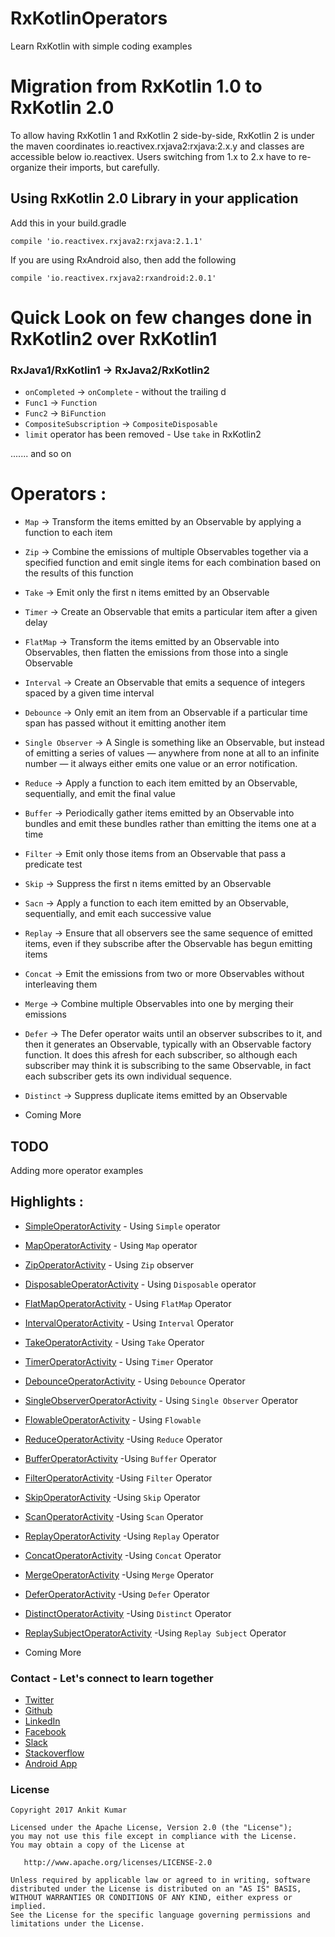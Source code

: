 # RxKotlinOperators

Learn RxKotlin with simple coding examples


# Migration from RxKotlin 1.0 to RxKotlin 2.0

To allow having RxKotlin 1 and RxKotlin 2 side-by-side, RxKotlin 2 is under the maven coordinates io.reactivex.rxjava2:rxjava:2.x.y and classes are accessible below io.reactivex.
Users switching from 1.x to 2.x have to re-organize their imports, but carefully.

## Using RxKotlin 2.0 Library in your application

Add this in your build.gradle

`compile 'io.reactivex.rxjava2:rxjava:2.1.1'`

If you are using RxAndroid also, then add the following

`compile 'io.reactivex.rxjava2:rxandroid:2.0.1'`

# Quick Look on few changes done in RxKotlin2 over RxKotlin1

### RxJava1/RxKotlin1 -> RxJava2/RxKotlin2

* `onCompleted` -> `onComplete` - without the trailing d
* `Func1` -> `Function`
* `Func2` -> `BiFunction`
* `CompositeSubscription` -> `CompositeDisposable`
* `limit` operator has been removed - Use `take` in RxKotlin2

....... and so on

# Operators :
* `Map` -> Transform the items emitted by an Observable by applying a function to each item
* `Zip` -> Combine the emissions of multiple Observables together via a specified function and emit single items for each combination based on the results of this function
* `Take` -> Emit only the first n items emitted by an Observable
* `Timer` -> Create an Observable that emits a particular item after a given delay
* `FlatMap` -> Transform the items emitted by an Observable into Observables, then flatten the emissions from those into a single Observable
* `Interval` -> Create an Observable that emits a sequence of integers spaced by a given time interval
* `Debounce` -> Only emit an item from an Observable if a particular time span has passed without it emitting another item
* `Single Observer` -> A Single is something like an Observable, but instead of emitting a series of values — anywhere from none at all to an infinite number — it always either emits one value or an error notification.
* `Reduce` -> Apply a function to each item emitted by an Observable, sequentially, and emit the final value
* `Buffer` -> Periodically gather items emitted by an Observable into bundles and emit these bundles rather than emitting the items one at a time
* `Filter` -> Emit only those items from an Observable that pass a predicate test
* `Skip` -> Suppress the first n items emitted by an Observable
* `Sacn` -> Apply a function to each item emitted by an Observable, sequentially, and emit each successive value
* `Replay` -> Ensure that all observers see the same sequence of emitted items, even if they subscribe after the Observable has begun emitting items
* `Concat` -> Emit the emissions from two or more Observables without interleaving them
* `Merge` -> Combine multiple Observables into one by merging their emissions
* `Defer` -> The Defer operator waits until an observer subscribes to it, and then it generates an Observable, typically with an Observable factory function. It does this afresh for each subscriber, so although each subscriber may think it is subscribing to the same Observable, in fact each subscriber gets its own individual sequence.
* `Distinct` -> Suppress duplicate items emitted by an Observable

* Coming More
## TODO

Adding more operator examples

## Highlights :
* [SimpleOperatorActivity](https://github.com/AnkitDroidGit/RxJava-RxKotlin-Android-Samples/blob/master/app/src/main/java/com/freeankit/rxjava2samples/ui/operators/SimpleOperatorActivity.kt) - Using `Simple` operator
* [MapOperatorActivity](https://github.com/AnkitDroidGit/RxJava-RxKotlin-Android-Samples/blob/master/app/src/main/java/com/freeankit/rxjava2samples/ui/operators/MapOperatorActivity.kt) - Using `Map` operator
* [ZipOperatorActivity](https://github.com/AnkitDroidGit/RxJava-RxKotlin-Android-Samples/blob/master/app/src/main/java/com/freeankit/rxjava2samples/ui/operators/ZipOperatorActivity.kt) - Using `Zip` observer
* [DisposableOperatorActivity](https://github.com/AnkitDroidGit/RxJava-RxKotlin-Android-Samples/blob/master/app/src/main/java/com/freeankit/rxjava2samples/ui/operators/DisposableOperatorActivity.kt) - Using `Disposable` operator
* [FlatMapOperatorActivity](https://github.com/AnkitDroidGit/RxJava-RxKotlin-Android-Samples/blob/master/app/src/main/java/com/freeankit/rxjava2samples/ui/operators/FlatMapOperatorActivity.kt) - Using `FlatMap` Operator
* [IntervalOperatorActivity](https://github.com/AnkitDroidGit/RxJava-RxKotlin-Android-Samples/blob/master/app/src/main/java/com/freeankit/rxjava2samples/ui/operators/IntervalOperatorActivity.kt) - Using `Interval` Operator
* [TakeOperatorActivity](https://github.com/AnkitDroidGit/RxJava-RxKotlin-Android-Samples/blob/master/app/src/main/java/com/freeankit/rxjava2samples/ui/operators/TakeOperatorActivity.kt) - Using `Take` Operator
* [TimerOperatorActivity](https://github.com/AnkitDroidGit/RxJava-RxKotlin-Android-Samples/blob/master/app/src/main/java/com/freeankit/rxjava2samples/ui/operators/TimerOperatorActivity.kt) - Using `Timer` Operator
* [DebounceOperatorActivity](https://github.com/AnkitDroidGit/RxJava-RxKotlin-Android-Samples/blob/master/app/src/main/java/com/freeankit/rxjava2samples/ui/operators/DebounceOperatorActivity.kt) - Using `Debounce` Operator
* [SingleObserverOperatorActivity](https://github.com/AnkitDroidGit/RxJava-RxKotlin-Android-Samples/blob/master/app/src/main/java/com/freeankit/rxjava2samples/ui/operators/SingleObserverOperatorActivity.kt) - Using `Single Observer` Operator
* [FlowableOperatorActivity](https://github.com/AnkitDroidGit/RxJava-RxKotlin-Android-Samples/blob/master/app/src/main/java/com/freeankit/rxjava2samples/ui/operators/FlowableOperatorActivity.kt) - Using `Flowable`
* [ReduceOperatorActivity](https://github.com/AnkitDroidGit/RxJava-RxKotlin-Android-Samples/blob/master/app/src/main/java/com/freeankit/rxjava2samples/ui/operators/ReduceOperatorActivity.kt) -Using `Reduce` Operator 
* [BufferOperatorActivity](https://github.com/AnkitDroidGit/RxJava-RxKotlin-Android-Samples/blob/master/app/src/main/java/com/freeankit/rxjava2samples/ui/operators/BufferOperatorActivity.kt) -Using `Buffer` Operator 
* [FilterOperatorActivity](https://github.com/AnkitDroidGit/RxJava-RxKotlin-Android-Samples/blob/master/app/src/main/java/com/freeankit/rxjava2samples/ui/operators/FilterOperatorActivity.kt) -Using `Filter` Operator 
* [SkipOperatorActivity](https://github.com/AnkitDroidGit/RxJava-RxKotlin-Android-Samples/blob/master/app/src/main/java/com/freeankit/rxjava2samples/ui/operators/SkipOperatorActivity.kt) -Using `Skip` Operator 
* [ScanOperatorActivity](https://github.com/AnkitDroidGit/RxJava-RxKotlin-Android-Samples/blob/master/app/src/main/java/com/freeankit/rxjava2samples/ui/operators/ScanOperatorActivity.kt) -Using `Scan` Operator
* [ReplayOperatorActivity](https://github.com/AnkitDroidGit/RxJava-RxKotlin-Android-Samples/blob/master/app/src/main/java/com/freeankit/rxjava2samples/ui/operators/ReplayOperatorActivity.kt) -Using `Replay` Operator
* [ConcatOperatorActivity](https://github.com/AnkitDroidGit/RxJava-RxKotlin-Android-Samples/blob/master/app/src/main/java/com/freeankit/rxjava2samples/ui/operators/ConcatOperatorActivity.kt) -Using `Concat` Operator
* [MergeOperatorActivity](https://github.com/AnkitDroidGit/RxJava-RxKotlin-Android-Samples/blob/master/app/src/main/java/com/freeankit/rxjava2samples/ui/operators/MergeOperatorActivity.kt) -Using `Merge` Operator
* [DeferOperatorActivity](https://github.com/AnkitDroidGit/RxJava-RxKotlin-Android-Samples/blob/master/app/src/main/java/com/freeankit/rxjava2samples/ui/operators/DeferOperatorActivity.kt) -Using `Defer` Operator
* [DistinctOperatorActivity](https://github.com/AnkitDroidGit/RxJava-RxKotlin-Android-Samples/blob/master/app/src/main/java/com/freeankit/rxjava2samples/ui/operators/DistinctOperatorActivity.kt) -Using `Distinct` Operator
* [ReplaySubjectOperatorActivity](https://github.com/AnkitDroidGit/RxJava-RxKotlin-Android-Samples/blob/master/app/src/main/java/com/freeankit/rxjava2samples/ui/operators/ReplaySubjectOperatorActivity.kt) -Using `Replay Subject` Operator
 
* Coming More

### Contact - Let's connect to learn together
- [Twitter](https://twitter.com/KumarAnkitRKE)
- [Github](https://github.com/AnkitDroidGit)
- [LinkedIn](https://www.linkedin.com/in/kumarankitkumar/)
- [Facebook](https://www.facebook.com/freeankit)
- [Slack](https://ankitdroid.slack.com)
- [Stackoverflow](https://stackoverflow.com/users/3282461/android)
- [Android App](https://play.google.com/store/apps/details?id=com.freeankit.ankitprofile)


### License

    Copyright 2017 Ankit Kumar
    
    Licensed under the Apache License, Version 2.0 (the "License");
    you may not use this file except in compliance with the License.
    You may obtain a copy of the License at

       http://www.apache.org/licenses/LICENSE-2.0

    Unless required by applicable law or agreed to in writing, software
    distributed under the License is distributed on an "AS IS" BASIS,
    WITHOUT WARRANTIES OR CONDITIONS OF ANY KIND, either express or implied.
    See the License for the specific language governing permissions and
    limitations under the License.
